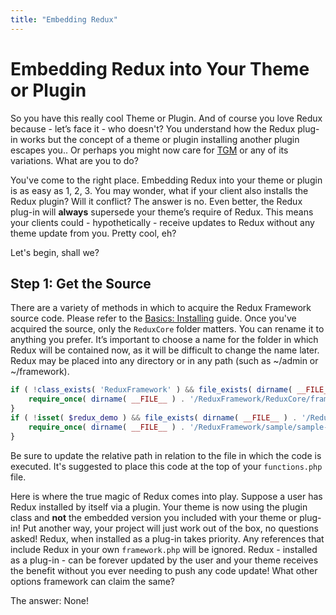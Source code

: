```yaml
---
title: "Embedding Redux"
---
```


# Embedding Redux into Your Theme or Plugin
So you have this really cool Theme or Plugin. And of course you love Redux because - let’s face it - who doesn't? You 
understand how the Redux plug-in works but the concept of a theme or plugin installing another plugin escapes you.. Or perhaps
 you might now care for [TGM](http://tgmpluginactivation.com/) or any of its variations. What are you to do?

You've come to the right place. Embedding Redux into your theme or plugin is as easy as 1, 2, 3. You may wonder, 
what if your client also installs the Redux plugin? Will it conflict? The answer is no. Even better, the Redux plug-in will 
**always** supersede your theme’s require of Redux. This means your clients could - hypothetically - receive updates to 
Redux without any theme update from you. Pretty cool, eh?

Let's begin, shall we?
## Step 1: Get the Source
There are a variety of methods in which to acquire the Redux Framework source code. Please refer to the 
[Basics: Installing](../basics/install.md) guide. Once you've acquired the source, only the `ReduxCore` folder matters.
You can rename it to anything you prefer. It’s important to choose a name for the folder in which Redux will be contained 
now, as it will be difficult to change the name later. Redux may be placed into any directory or in any path 
(such as ~/admin or ~/framework).


```php
if ( !class_exists( 'ReduxFramework' ) && file_exists( dirname( __FILE__ ) . '/ReduxFramework/ReduxCore/framework.php' ) ) {
    require_once( dirname( __FILE__ ) . '/ReduxFramework/ReduxCore/framework.php' );
}
if ( !isset( $redux_demo ) && file_exists( dirname( __FILE__ ) . '/ReduxFramework/sample/sample-config.php' ) ) {
    require_once( dirname( __FILE__ ) . '/ReduxFramework/sample/sample-config.php' );
}
```

Be sure to update the relative path in relation to the file in which the code is executed. It's suggested to place this 
code at the top of your `functions.php` file.

Here is where the true magic of Redux comes into play. Suppose a user has Redux installed by itself via a plugin. Your 
theme is now using the plugin class and **not** the embedded version you included with your theme or 
plug-in! Put another way, your project will just work out of the box, no questions asked! Redux, when installed as a 
plug-in takes priority. Any references that include Redux in your own `framework.php` will be ignored. Redux - installed 
as a plug-in - can be forever updated by the user and your theme receives the benefit without you ever needing to push 
any code update! What other options framework can claim the same?

The answer: None!